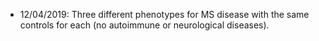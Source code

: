 
* 12/04/2019: Three different phenotypes for MS disease with the same controls for each (no autoimmune or neurological diseases).
